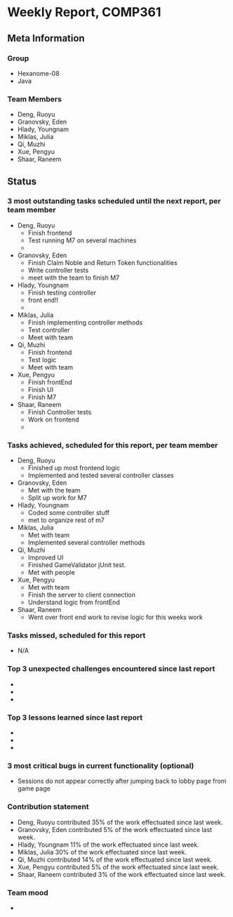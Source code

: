 # Weekly Report, COMP361

## Meta Information

### Group

 * Hexanome-08
 * Java

### Team Members

 * Deng, Ruoyu
 * Granovsky, Eden
 * Hlady, Youngnam
 * Miklas, Julia
 * Qi, Muzhi
 * Xue, Pengyu
 * Shaar, Raneem

## Status

### 3 most outstanding tasks scheduled until the next report, per team member

 * Deng, Ruoyu
    * Finish frontend 
    * Test running M7 on several machines
    * 
 * Granovsky, Eden
    * Finish Claim Noble and Return Token functionalities
    * Write controller tests
    * meet with the team to finish M7
 * Hlady, Youngnam
    * Finish testing controller
    * front end!!
    * 
 * Miklas, Julia
    * Finish implementing controller methods
    * Test controller
    * Meet with team
 * Qi, Muzhi
    * Finish frontend
    * Test logic
    * Meet with team
 * Xue, Pengyu
    * Finish frontEnd
    * Finish UI
    * Finish M7
 * Shaar, Raneem
    * Finish Controller tests
    * Work on frontend
    *  

### Tasks achieved, scheduled for this report, per team member

 * Deng, Ruoyu
    * Finished up most frontend logic
    * Implemented and tested several controller classes
 * Granovsky, Eden
    * Met with the team
    * Split up work for M7
 * Hlady, Youngnam
    * Coded some controller stuff
    * met to organize rest of m7
 * Miklas, Julia
    * Met with team
    * Implemented several controller methods
 * Qi, Muzhi
    * Improved UI
    * Finished GameValidator jUnit test.
    * Met with people
 * Xue, Pengyu
    * Met with team
    * Finish the server to client connection
    * Understand logic from frontEnd
 * Shaar, Raneem
    * Went over front end work to revise logic for this weeks work

### Tasks missed, scheduled for this report

 * N/A

### Top 3 unexpected challenges encountered since last report

  * 
  * 
  * 

### Top 3 lessons learned since last report

  * 
  * 
  * 

### 3 most critical bugs in current functionality (optional)

  * Sessions do not appear correctly after jumping back to lobby page from game page

### Contribution statement

 * Deng, Ruoyu contributed 35% of the work effectuated since last week.
 * Granovsky, Eden contributed 5% of the work effectuated since last week.
 * Hlady, Youngnam 11% of the work effectuated since last week.
 * Miklas, Julia 30% of the work effectuated since last week.
 * Qi, Muzhi contributed 14% of the work effectuated since last week.
 * Xue, Pengyu contributed 5% of the work effectuated since last week.
 * Shaar, Raneem contributed 3% of the work effectuated since last week.

### Team mood

 *
